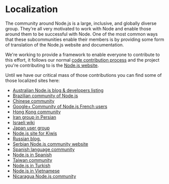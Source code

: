 # Localization

The community around Node.js is a large, inclusive, and globally diverse group.
They're all very motivated to work with Node and enable those around them to be
successful with Node. One of the most common ways that these subcommunities
enable their members is by providing some form of translation of the Node.js
website and documentation.

We're working to provide a framework to enable everyone to contribute to this
effort, it follows our normal [code contribution
process](/contribute/code_contributions/) and the project you're contributing
to is the [Node.js website](https://github.com/joyent/node-website).

Until we have our critical mass of those contributions you can find some of those
localized sites here:

 * [Australian Node.js blog &amp; developers listing](http://nodejs.org.au/)
 * [Brazilian community of Node.js](http://www.nodebr.com/)
 * [Chinese community](http://cnodejs.org)
 * [Google+ Community of Node.js French users](https://plus.google.com/communities/113346206415381691435)
 * [Hong Kong community](http://nodejs.hk)
 * [Iran group in Persian](http://nodejs.ir)
 * [Israeli wiki](http://nodejs.co.il)
 * [Japan user group](http://nodejs.jp/)
 * [Node.js site for Kiwis](http://nodejs.geek.nz/)
 * [Russian blog.](http://nodejs.ru/)
 * [Serbian Node.js community website](http://nodejs.rs/)
 * [Spanish language community](http://nodehispano.com)
 * [Node.js in Spanish](http://www.nodejs.es)
 * [Taiwan community](http://nodejs.tw)
 * [Node.js in Turkish](http://www.nodejstr.com/)
 * [Node.js in Vietnamese](http://nodejs.vn/)
 * [Nicaragua Node.js community](http://nodenica.com/)
